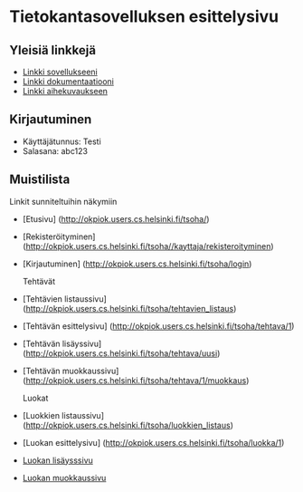 # Tietokantasovelluksen esittelysivu

## Yleisiä linkkejä

* [Linkki sovellukseeni](http://okpiok.users.cs.helsinki.fi/tsoha/)
* [Linkki dokumentaatiooni](https://github.com/PihlaO/Tsoha-Bootstrap/blob/master/doc/Dokumentaatio.pdf)
* [Linkki aihekuvaukseen](http://advancedkittenry.github.io/suunnittelu_ja_tyoymparisto/aiheet/Muistilista.html) 

## Kirjautuminen 

* Käyttäjätunnus: Testi
* Salasana: abc123

## Muistilista


Linkit sunniteltuihin näkymiin

* [Etusivu] (http://okpiok.users.cs.helsinki.fi/tsoha/)
* [Rekisteröityminen] (http://okpiok.users.cs.helsinki.fi/tsoha//kayttaja/rekisteroityminen)
* [Kirjautuminen] (http://okpiok.users.cs.helsinki.fi/tsoha/login) 

  
  Tehtävät
* [Tehtävien listaussivu] (http://okpiok.users.cs.helsinki.fi/tsoha/tehtavien_listaus)
* [Tehtävän esittelysivu] (http://okpiok.users.cs.helsinki.fi/tsoha/tehtava/1)
* [Tehtävän lisäyssivu] (http://okpiok.users.cs.helsinki.fi/tsoha/tehtava/uusi)
* [Tehtävän muokkaussivu] (http://okpiok.users.cs.helsinki.fi/tsoha/tehtava/1/muokkaus) 
  
  Luokat
* [Luokkien listaussivu] (http://okpiok.users.cs.helsinki.fi/tsoha/luokkien_listaus)
* [Luokan esittelysivu] (http://okpiok.users.cs.helsinki.fi/tsoha/luokka/1)
* [Luokan lisäysssivu](http://okpiok.users.cs.helsinki.fi/tsoha/luokka/uusi)
* [Luokan muokkaussivu](http://okpiok.users.cs.helsinki.fi/tsoha/luokka/1/muokkaus)





